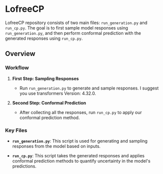 # LofreeCP

LofreeCP repository consists of two main files: `run_generation.py` and `run_cp.py`. The goal is to first sample model responses using `run_generation.py`, and then perform conformal prediction with the generated responses using `run_cp.py`.

## Overview

### Workflow
1. **First Step: Sampling Responses**
    - Run `run_generation.py` to generate and sample responses. I suggest you use transformers Version: 4.32.0.
  
2. **Second Step: Conformal Prediction**
    - After collecting all the responses, run `run_cp.py` to apply our conformal prediction method.

### Key Files
- **`run_generation.py`**: This script is used for generating and sampling responses from the model based on inputs.
  
- **`run_cp.py`**: This script takes the generated responses and applies conformal prediction methods to quantify uncertainty in the model's predictions.
